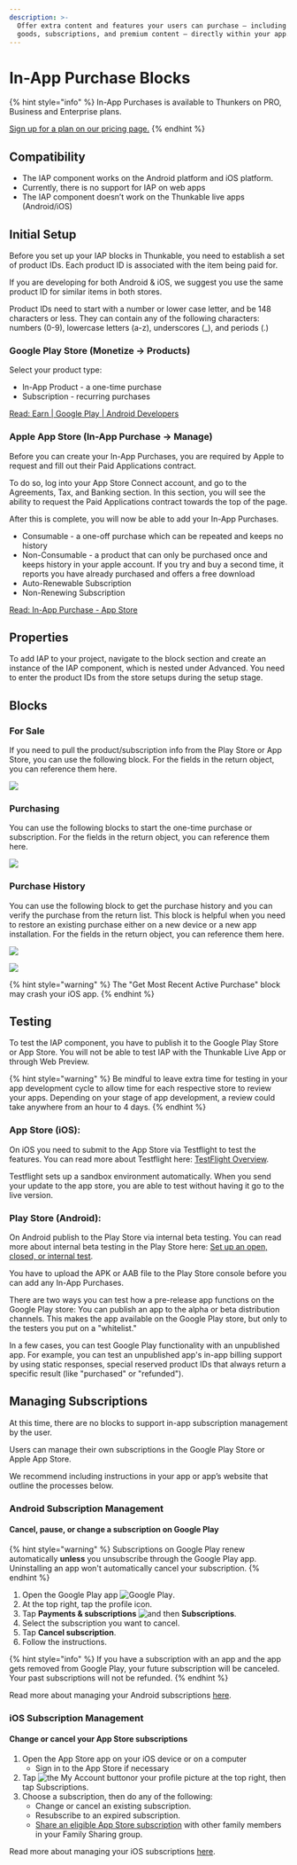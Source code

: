 ```yaml
---
description: >-
  Offer extra content and features your users can purchase — including digital
  goods, subscriptions, and premium content — directly within your app.
---
```


# In-App Purchase Blocks

{% hint style="info" %}
In-App Purchases is available to Thunkers on PRO, Business and Enterprise plans.&#x20;

[Sign up for a plan on our pricing page.](https://thunkable.com/#/pricing)
{% endhint %}

## Compatibility

* The IAP component works on the Android platform and iOS platform.
* Currently, there is no support for IAP on web apps
* The IAP component doesn’t work on the Thunkable live apps (Android/iOS)

## **Initial Setup**

Before you set up your IAP blocks in Thunkable, you need to establish a set of product IDs. Each product ID is associated with the item being paid for.&#x20;

If you are developing for both Android & iOS, we suggest you use the same product ID for similar items in both stores.

Product IDs need to start with a number or lower case letter, and be 148 characters or less. They can contain  any of the following characters: numbers (0-9), lowercase letters (a-z), underscores (\_), and periods (.)

### Google Play Store (Monetize → Products)

Select your product type:

* In-App Product - a one-time purchase
* Subscription - recurring purchases

[Read: Earn | Google Play | Android Developers](https://developer.android.com/distribute/best-practices/earn)

### Apple App Store (In-App Purchase → Manage)

Before you can create your In-App Purchases, you are required by Apple to request and fill out their Paid Applications contract.

To do so, log into your App Store Connect account, and go to the Agreements, Tax, and Banking section. In this section, you will see the ability to request the Paid Applications contract towards the top of the page.

After this is complete, you will now be able to add your In-App Purchases.

* Consumable - a one-off purchase which can be repeated and keeps no history&#x20;
* Non-Consumable - a product that can only be purchased once and keeps history in your apple account. If you try and buy a second time, it reports you have already purchased and offers a free download
* Auto-Renewable Subscription
* Non-Renewing Subscription

[Read: In-App Purchase - App Store](https://developer.apple.com/in-app-purchase/)

## Properties

To add IAP to your project, navigate to the block section and create an instance of the IAP component, which is nested under Advanced. You need to enter the product IDs from the store setups during the setup stage.



## Blocks

### For Sale

If you need to pull the product/subscription info from the Play Store or App Store, you can use the following block. For the fields in the return object, you can reference them here.

![](<../../.gitbook/assets/Blocks- For sale.png>)

### Purchasing

You can use the following blocks to start the one-time purchase or subscription. For the fields in the return object, you can reference them here.

![](<../../.gitbook/assets/image (215) (1).png>)

### Purchase History&#x20;

You can use the following block to get the purchase history and you can verify the purchase from the return list. This block is helpful when you need to restore an existing purchase either on a new device or a new app installation. For the fields in the return object, you can reference them here.

![](../../.gitbook/assets/Blocks-PurchaseHistory1.png)

![](../../.gitbook/assets/Blocks-PurchaseHistory2.png)

{% hint style="warning" %}
The "Get Most Recent Active Purchase" block may crash your iOS app.&#x20;
{% endhint %}

## Testing

To test the IAP component, you have to publish it to the Google Play Store or App Store. You will not be able to test IAP with the Thunkable Live App or through Web Preview.

{% hint style="warning" %}
Be mindful to leave extra time for testing in your app development cycle to allow time for each respective store to review your apps. Depending on your stage of app development, a review could take anywhere from an hour to 4 days.
{% endhint %}

### App Store (iOS):

On iOS you need to submit to the App Store via Testflight to test the features. You can read more about Testflight here: [TestFlight Overview](https://docs.thunkable.com/publish-to-app-store-ios/testflight-overview).&#x20;

Testflight sets up a sandbox environment automatically. When you send your update to the app store, you are able to test without having it go to the live version.

### Play Store (Android):

On Android publish to the Play Store via internal beta testing. You can read more about internal beta testing in the Play Store here: [Set up an open, closed, or internal test](https://support.google.com/googleplay/android-developer/answer/9845334?hl=en).&#x20;

You have to upload the APK or AAB file to the Play Store console before you can add any In-App Purchases.

There are two ways you can test how a pre-release app functions on the Google Play store: You can publish an app to the alpha or beta distribution channels. This makes the app available on the Google Play store, but only to the testers you put on a "whitelist."

&#x20;In a few cases, you can test Google Play functionality with an unpublished app. For example, you can test an unpublished app's in-app billing support by using static responses, special reserved product IDs that always return a specific result (like "purchased" or "refunded").

## Managing Subscriptions

At this time, there are no blocks to support in-app subscription management by the user.&#x20;

Users can manage their own subscriptions in the Google Play Store or Apple App Store.

We recommend including instructions in your app or app’s website that outline the processes below.

### Android Subscription Management

#### Cancel, pause, or change a subscription on Google Play&#x20;

{% hint style="warning" %}
Subscriptions on Google Play renew automatically **unless** you unsubscribe through the Google Play app. Uninstalling an app won't automatically cancel your subscription.&#x20;
{% endhint %}

1. Open the Google Play app ![Google Play](https://lh3.googleusercontent.com/7R1uFoIRzvb36XFP28r43j53tmk94Y0IfBNNOeIqlvtAvVlzxobBCxFku2aHloYYoR4=h36).
2. At the top right, tap the profile icon.
3. Tap **Payments & subscriptions** ![and then](https://lh3.googleusercontent.com/3\_l97rr0GvhSP2XV5OoCkV2ZDTIisAOczrSdzNCBxhIKWrjXjHucxNwocghoUa39gw=w36-h36) **Subscriptions**.
4. Select the subscription you want to cancel.
5. Tap **Cancel subscription**.
6. Follow the instructions.

{% hint style="info" %}
If you have a subscription with an app and the app gets removed from Google Play, your future subscription will be canceled. Your past subscriptions will not be refunded.
{% endhint %}

Read more about managing your Android subscriptions [here](https://support.google.com/googleplay/answer/7018481?hl=en\&co=GENIE.Platform%3DAndroid#zippy=%2Ccancel-a-subscription-on-the-google-play-app).

### iOS Subscription Management

#### Change or cancel your App Store subscriptions&#x20;

1. Open the App Store app on your iOS device or on a computer
   * Sign in to the App Store if necessary
2. Tap  <img src="https://lh6.googleusercontent.com/I6R62VCS_F11SgaTmivEk-xcoDKPmOkM8PdTfs-4EXqb5mVeBLD2k67hmV_6j3NBLYva4IR5-sCT1rfvIAoYoyE7_5CbDRNXGzjLsBK2CP4JuNwQenVV8lWgAVWVDUxQDbzvZWvH" alt="the My Account button" data-size="line">or your profile picture at the top right, then tap Subscriptions.
3. Choose a subscription, then do any of the following:
   * Change or cancel an existing subscription.
   * Resubscribe to an expired subscription.
   * [Share an eligible App Store subscription](https://support.apple.com/guide/iphone/share-subscriptions-iph6e7917d3f/15.0/ios/15.0#iph6f8d8ed1c) with other family members in your Family Sharing group.

Read more about managing your iOS subscriptions [here](https://support.apple.com/guide/iphone/manage-purchases-subscriptions-settings-iph3dfd91de/ios).
